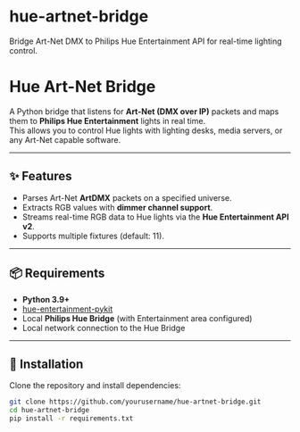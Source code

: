 # hue-artnet-bridge
Bridge Art-Net DMX to Philips Hue Entertainment API for real-time lighting control.

# Hue Art-Net Bridge

A Python bridge that listens for **Art-Net (DMX over IP)** packets and maps them to **Philips Hue Entertainment** lights in real time.  
This allows you to control Hue lights with lighting desks, media servers, or any Art-Net capable software.

---

## ✨ Features
- Parses Art-Net **ArtDMX** packets on a specified universe.
- Extracts RGB values with **dimmer channel support**.
- Streams real-time RGB data to Hue lights via the **Hue Entertainment API v2**.
- Supports multiple fixtures (default: 11).

---

## 📦 Requirements
- **Python 3.9+**
- [hue-entertainment-pykit](https://pypi.org/project/hue-entertainment-pykit/)
- Local **Philips Hue Bridge** (with Entertainment area configured)
- Local network connection to the Hue Bridge

---

## 🔧 Installation
Clone the repository and install dependencies:

```bash
git clone https://github.com/yourusername/hue-artnet-bridge.git
cd hue-artnet-bridge
pip install -r requirements.txt
